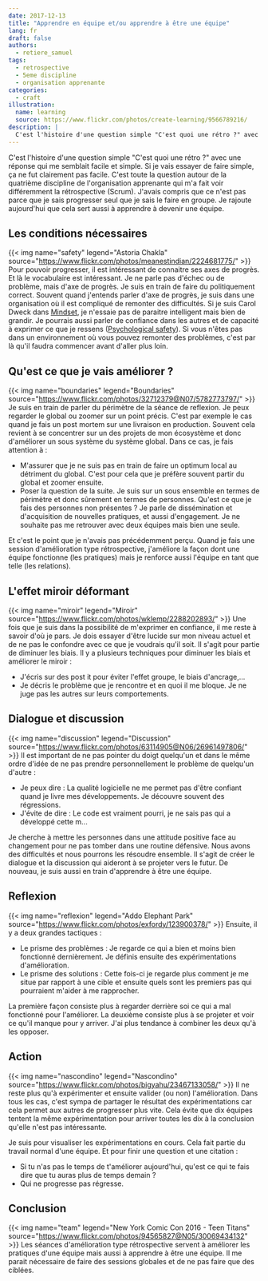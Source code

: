 ```yaml
---
date: 2017-12-13
title: "Apprendre en équipe et/ou apprendre à être une équipe"
lang: fr
draft: false
authors:
  - retiere_samuel
tags:
  - retrospective
  - 5eme discipline
  - organisation apprenante
categories:
  - craft
illustration:
  name: learning
  source: https://www.flickr.com/photos/create-learning/9566789216/
description: |
  C'est l'histoire d'une question simple "C'est quoi une rétro ?" avec une réponse qui me semblait facile et simple. Au final, cela parle plus d'apprendre en équipe et d'apprendre à être une équipe.
---
```

C'est l'histoire d'une question simple "C'est quoi une rétro ?" avec une réponse qui me semblait facile et simple. Si je vais essayer de faire simple, ça ne fut clairement pas facile. C'est toute la question autour de la quatrième discipline de l'organisation apprenante qui m'a fait voir différemment la rétrospective (Scrum). J'avais compris que ce n'est pas parce que je sais progresser seul que je sais le faire en groupe. Je rajoute aujourd'hui que cela sert aussi à apprendre à devenir une équipe.

## Les conditions nécessaires
{{< img name="safety" legend="Astoria Chakla" source="https://www.flickr.com/photos/meanestindian/2224681775/" >}}
Pour pouvoir progresser, il est intéressant de connaitre ses axes de progrès. Et là le vocabulaire est intéressant. Je ne parle pas d'échec ou de problème, mais d'axe de progrès. Je suis en train de faire du politiquement correct. Souvent quand j'entends parler d'axe de progrès, je suis dans une organisation où il est compliqué de remonter des difficultés. Si je suis Carol Dweck dans [Mindset], je n'essaie pas de paraitre intelligent mais bien de grandir. Je pourrais aussi parler de confiance dans les autres et de capacité à exprimer ce que je ressens ([Psychological safety]). Si vous n'êtes pas dans un environnement où vous pouvez remonter des problèmes, c'est par là qu'il faudra commencer avant d'aller plus loin.

## Qu'est ce que je vais améliorer ?
{{< img name="boundaries" legend="Boundaries" source="https://www.flickr.com/photos/32712379@N07/5782773797/" >}}
Je suis en train de parler du périmètre de la séance de reflexion. Je peux regarder le global ou zoomer sur un point précis. C'est par exemple le cas quand je fais un post mortem sur une livraison en production. Souvent cela revient à se concentrer sur un des projets de mon écosystème et donc d'améliorer un sous système du système global. Dans ce cas, je fais attention à :<br>
- M'assurer que je ne suis pas en train de faire un optimum local au détriment du global. C'est pour cela que je préfère souvent partir du global et zoomer ensuite.<br>
- Poser la question de la suite. Je suis sur un sous ensemble en termes de périmètre et donc sûrement en termes de personnes. Qu'est ce que je fais des personnes non présentes ? Je parle de dissémination et d'acquisition de nouvelles pratiques, et aussi d'engagement. Je ne souhaite pas me retrouver avec deux équipes mais bien une seule. 

Et c'est le point que je n'avais pas précédemment perçu. Quand je fais une session d'amélioration type rétrospective, j'améliore la façon dont une équipe fonctionne (les pratiques) mais je renforce aussi l'équipe en tant que telle (les relations).

## L'effet miroir déformant
{{< img name="miroir" legend="Miroir" source="https://www.flickr.com/photos/wklemp/2288202893/" >}}
Une fois que je suis dans la possibilité de m'exprimer en confiance, il me reste à savoir d'où je pars. Je dois essayer d'être lucide sur mon niveau actuel et de ne pas le confondre avec ce que je voudrais qu'il soit. Il s'agit pour partie de diminuer les biais. Il y a plusieurs techniques pour diminuer les biais et améliorer le miroir :<br>
- J'écris sur des post it pour éviter l'effet groupe, le biais d'ancrage,...<br>
- Je décris le problème que je rencontre et en quoi il me bloque. Je ne juge pas les autres sur leurs comportements.

## Dialogue et discussion
{{< img name="discussion" legend="Discussion" source="https://www.flickr.com/photos/63114905@N06/26961497806/" >}}
Il est important de ne pas pointer du doigt quelqu'un et dans le même ordre d'idée de ne pas prendre personnellement le problème de quelqu'un d'autre :<br>
- Je peux dire : La qualité logicielle ne me permet pas d'être confiant quand je livre mes développements. Je découvre souvent des régressions.<br>
- J'évite de dire : Le code est vraiment pourri, je ne sais pas qui a développé cette m...

Je cherche à mettre les personnes dans une attitude positive face au changement pour ne pas tomber dans une routine défensive. Nous avons des difficultés et nous pourrons les résoudre ensemble. Il s'agit de créer le dialogue et la discussion qui aideront à se projeter vers le futur. De nouveau, je suis aussi en train d'apprendre à être une équipe. 

## Reflexion
{{< img name="reflexion" legend="Addo Elephant Park" source="https://www.flickr.com/photos/exfordy/123900378/" >}}
Ensuite, il y a deux grandes tactiques : <br>
- Le prisme des problèmes : Je regarde ce qui a bien et moins bien fonctionné dernièrement. Je définis ensuite des expérimentations d'amélioration.<br>
- Le prisme des solutions : Cette fois-ci je regarde plus comment je me situe par rapport à une cible et ensuite quels sont les premiers pas qui pourraient m'aider à me rapprocher.

La première façon consiste plus à regarder derrière soi ce qui a mal fonctionné pour l'améliorer. La deuxième consiste plus à se projeter et voir ce qu'il manque pour y arriver. J'ai plus tendance à combiner les deux qu'à les opposer.

## Action
{{< img name="nascondino" legend="Nascondino" source="https://www.flickr.com/photos/bigyahu/23467133058/" >}}
Il ne reste plus qu'à expérimenter et ensuite valider (ou non) l'amélioration. Dans tous les cas, c'est sympa de partager le résultat des expérimentations car cela permet aux autres de progresser plus vite. Cela évite que dix équipes tentent la même expérimentation pour arriver toutes les dix à la conclusion qu'elle n'est pas intéressante.

Je suis pour visualiser les expérimentations en cours. Cela fait partie du travail normal d'une équipe. Et pour finir une question et une citation :<br>
- Si tu n'as pas le temps de t'améliorer aujourd'hui, qu'est ce qui te fais dire que tu auras plus de temps demain ?<br>
- Qui ne progresse pas régresse.

## Conclusion
{{< img name="team" legend="New York Comic Con 2016 - Teen Titans" source="https://www.flickr.com/photos/94565827@N05/30069434132" >}}
Les séances d'amélioration type rétrospective servent à améliorer les pratiques d'une équipe mais aussi à apprendre à être une équipe. Il me parait nécessaire de faire des sessions globales et de ne pas faire que des ciblées.

[Mindset]: https://en.wikipedia.org/wiki/Mindset#Fixed_and_growth
[Psychological safety]: https://en.wikipedia.org/wiki/Psychological_safety
